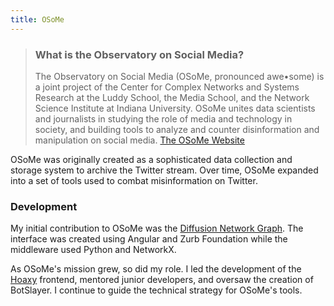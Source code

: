 ```yaml
---
title: OSoMe
---
```


> ### What is the Observatory on Social Media?</h2>
>
> The Observatory on Social Media (OSoMe, pronounced awe&bull;some) is a joint project of the Center for Complex Networks and Systems Research at the Luddy School, the Media School, and the Network Science Institute at Indiana University. OSoMe unites data scientists and journalists in studying the role of media and technology in society, and building tools to analyze and counter disinformation and manipulation on social media.
> [The OSoMe Website](https://osome.iu.edu)

OSoMe was originally created as a sophisticated data collection and storage system to archive the Twitter stream. Over time, OSoMe expanded into a set of tools used to combat misinformation on Twitter.

### Development

My initial contribution to OSoMe was the [Diffusion Network Graph](http://osome.iuni.iu.edu/tools/networks/). The interface was created using Angular and Zurb Foundation while the middleware used Python and NetworkX.

As OSoMe's mission grew, so did my role. I led the development of the [Hoaxy](hoaxy.html) frontend, mentored junior developers, and oversaw the creation of BotSlayer. I continue to guide the technical strategy for OSoMe's tools.

